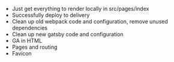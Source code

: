 * Just get everything to render locally in src/pages/index
* Successfully deploy to delivery 
* Clean up old webpack code and configuration, remove unused dependencies
* Clean up new gatsby code and configuration
* GA in HTML
* Pages and routing
* Favicon